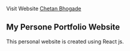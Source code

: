 Visit Website [Chetan Bhogade](https://chetanbhogade.github.io/portfolio/)

## My Persone Portfolio Website

This personal website is created using React js.

